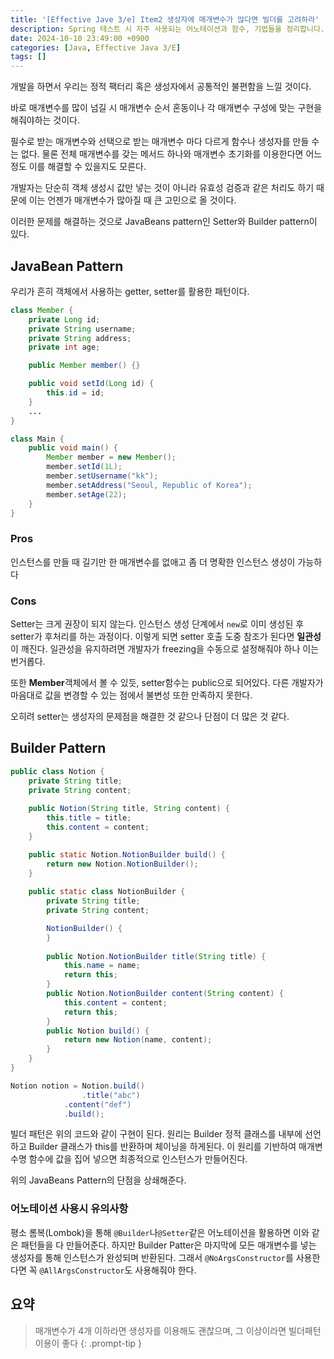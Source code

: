 ```yaml
---
title: '[Effective Jave 3/e] Item2 생성자에 매개변수가 많다면 빌더를 고려하라'
description: Spring 테스트 시 자주 사용되는 어노테이션과 함수, 기법들을 정리합니다.
date: 2024-10-10 23:49:00 +0900
categories: [Java, Effective Java 3/E]
tags: []
---
```


개발을 하면서 우리는 정적 팩터리 혹은 생성자에서 공통적인 불편함을 느낄 것이다.

바로 매개변수를 많이 넘길 시 매개변수 순서 혼동이나 각 매개변수 구성에 맞는 구현을 해줘야하는 것이다.

필수로 받는 매개변수와 선택으로 받는 매개변수 마다 다르게 함수나 생성자를 만들 수는 없다. 물론 전체 매개변수를 갖는 메서드 하나와 매개변수 초기화를 이용한다면 어느정도 이를 해결할 수 있을지도 모른다.

개발자는 단순히 객체 생성시 값만 넣는 것이 아니라 유효성 검증과 같은 처리도 하기 때문에 이는 언젠가 매개변수가 많아질 때 큰 고민으로 올 것이다.

이러한 문제를 해결하는 것으로 JavaBeans pattern인 Setter와 Builder pattern이 있다.

## JavaBean Pattern
우리가 흔히 객체에서 사용하는 getter, setter를 활용한 패턴이다.
```java
class Member {
    private Long id;
    private String username;
    private String address;
    private int age;

    public Member member() {}

    public void setId(Long id) {
        this.id = id;
    }
    ...
}

class Main {
    public void main() {
        Member member = new Member();
        member.setId(1L);
        member.setUsername("kk");
        member.setAddress("Seoul, Republic of Korea");
        member.setAge(22);
    }
}
```
### Pros
인스턴스를 만들 때 길기만 한 매개변수를 없애고 좀 더 명확한 인스턴스 생성이 가능하다

### Cons
Setter는 크게 권장이 되지 않는다. 인스턴스 생성 단계에서 `new`로 이미 생성된 후 setter가 후처리를 하는 과정이다.
이렇게 되면 setter 호출 도중 참조가 된다면 **일관성**이 깨진다. 일관성을 유지하려면 개발자가 freezing을 수동으로 설정해줘야 하나 이는 번거롭다.

또한 **Member**객체에서 볼 수 있듯, setter함수는 public으로 되어있다. 다른 개발자가 마음대로 값을 변경할 수 있는 점에서 불변성 또한 만족하지 못한다.

오히려 setter는 생성자의 문제점을 해결한 것 같으나 단점이 더 많은 것 같다.

## Builder Pattern

```java
public class Notion {
	private String title;
	private String content;
	
	public Notion(String title, String content) {
		this.title = title;
		this.content = content;
	}

	public static Notion.NotionBuilder build() {
		return new Notion.NotionBuilder();
	}
	
	public static class NotionBuilder {
		private String title;
		private String content;

		NotionBuilder() {
		}
		
		public Notion.NotionBuilder title(String title) {
			this.name = name;
			return this;
		}
		public Notion.NotionBuilder content(String content) {
			this.content = content;
			return this;
		}
		public Notion build() {
			return new Notion(name, content);
		}
	}
}

Notion notion = Notion.build()
                .title("abc")
	        .content("def")
	        .build();
```

빌더 패턴은 위의 코드와 같이 구현이 된다. 
원리는 Builder 정적 클래스를 내부에 선언하고 Builder 클래스가 this를 반환하며 체이닝을 하게된다.
이 원리를 기반하여 매개변수명 함수에 값을 집어 넣으면 최종적으로 인스턴스가 만들어진다.

위의 JavaBeans Pattern의 단점을 상쇄해준다.

### 어노테이션 사용시 유의사항
평소 롬복(Lombok)을 통해 `@Builder`나`@Setter`같은 어노테이션을 활용하면 이와 같은 패턴들을 다 만들어준다.
하지만 Builder Patter은 마지막에 모든 매개변수를 넣는 생성자를 통해 인스턴스가 완성되며 반환된다.
그래서 `@NoArgsConstructor`를 사용한다면 꼭 `@AllArgsConstructor`도 사용해줘야 한다.

## 요약
> 매개변수가 4개 이하라면 생성자를 이용해도 괜찮으며, 그 이상이라면 빌더패턴 이용이 좋다
{: .prompt-tip }

